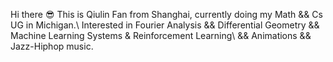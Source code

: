 Hi there 😎
This is Qiulin Fan from Shanghai, currently doing my Math && Cs UG in Michigan.\\
Interested in Fourier Analysis && Differential Geometry && Machine Learning Systems & Reinforcement Learning\\
&& Animations && Jazz-Hiphop music.


